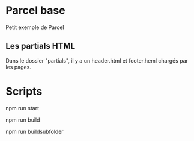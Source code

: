 # Parcel base
Petit exemple de Parcel

## Les partials HTML
Dans le dossier "partials", il y a un header.html et footer.heml chargés par les pages.

# Scripts
npm run start

npm run build

npm run buildsubfolder